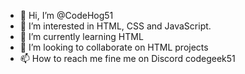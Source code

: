 - 👋 Hi, I’m @CodeHog51
- 👀 I’m interested in HTML, CSS and JavaScript. 
- 🌱 I’m currently learning HTML
- 💞️ I’m looking to collaborate on HTML projects
- 📫 How to reach me fine me on Discord codegeek51

<!---
CodeHog51/CodeHog51 is a ✨ special ✨ repository because its `README.md` (this file) appears on your GitHub profile.
You can click the Preview link to take a look at your changes.
--->
